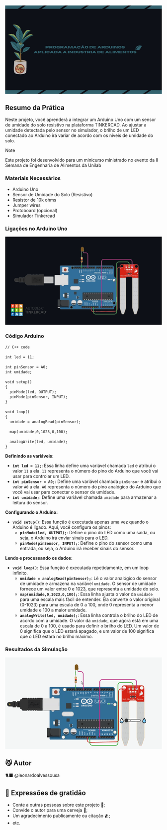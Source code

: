 
![Texto Alternativo](https://raw.githubusercontent.com/leonardoalvessousa/ArduAlimentos/refs/heads/main/BannerProj.jpg)

## Resumo da Prática

Neste projeto, você aprenderá a integrar um Arduino Uno com um sensor de umidade do solo resistivo na plataforma TINKERCAD. Ao ajustar a umidade detectada pelo sensor no simulador, o brilho de um LED conectado ao Arduino irá variar de acordo com os níveis de umidade do solo.

> [!NOTE]
> Este projeto foi desenvolvido para um minicurso ministrado no evento da II Semana de Engenharia de Alimentos da Unilab

### Materiais Necessários

- Arduino Uno
- Sensor de Umidade do Solo (Resistivo)
- Resistor de 10k ohms
- Jumper wires
- Protoboard (opcional) 
- Simulador Tinkercad

### Ligações no Arduino Uno

![Texto Alternativo](https://raw.githubusercontent.com/leonardoalvessousa/ArduAlimentos/refs/heads/main/CircuiteArdu.jpg)

### Código Arduino

```ArduinoCode
// C++ code

int led = 11;

int pinSensor = A0;
int umidade;

void setup()
{
  pinMode(led, OUTPUT);
  pinMode(pinSensor, INPUT);
}

void loop()
{
  umidade = analogRead(pinSensor);
  
  map(umidade,0,1023,0,100);
  
  analogWrite(led, umidade);
}
```

**Definindo as variáveis:**

- **`int led = 11;`**: Essa linha define uma variável chamada `led` e atribui o valor `11` a ela. `11` representa o número do pino do Arduino que você vai usar para controlar um LED.
- **`int pinSensor = A0;`**: Define uma variável chamada `pinSensor` e atribui o valor `A0` a ela. `A0` representa o número do pino analógico do Arduino que você vai usar para conectar o sensor de umidade.
- **`int umidade;`**: Define uma variável chamada `umidade` para armazenar a leitura do sensor. 

**Configurando o Arduino:**

- **`void setup()`**: Essa função é executada apenas uma vez quando o Arduino é ligado. Aqui, você configura os pinos:
    - **`pinMode(led, OUTPUT);`**: Define o pino do LED como uma saída, ou seja, o Arduino irá enviar sinais para o LED.
    - **`pinMode(pinSensor, INPUT);`**: Define o pino do sensor como uma entrada, ou seja, o Arduino irá receber sinais do sensor.

**Lendo e processando os dados:**

- **`void loop()`**: Essa função é executada repetidamente, em um loop infinito.
    - **`umidade = analogRead(pinSensor);`**: Lê o valor analógico do sensor de umidade e armazena na variável `umidade`. O sensor de umidade fornece um valor entre 0 e 1023, que representa a umidade do solo.
    - **`map(umidade,0,1023,0,100);`**: Essa linha ajusta o valor da `umidade` para uma escala mais fácil de entender. Ela converte o valor original (0-1023) para uma escala de 0 a 100, onde 0 representa a menor umidade e 100 a maior umidade.
    - **`analogWrite(led, umidade);`**: Essa linha controla o brilho do LED de acordo com a umidade. O valor da `umidade`, que agora está em uma escala de 0 a 100, é usado para definir o brilho do LED. Um valor de 0 significa que o LED estará apagado, e um valor de 100 significa que o LED estará no brilho máximo.

### Resultados da Simulação

![Texto Alternativo](https://raw.githubusercontent.com/leonardoalvessousa/ArduAlimentos/refs/heads/main/ardugif.gif)


## 😼 Autor

🐈‍⬛ @leonardoalvessousa

## 🎁 Expressões de gratidão

- Conte a outras pessoas sobre este projeto 📢;
- Convide o autor para uma cerveja 🍺;
- Um agradecimento publicamente ou citação 🫂;
- etc.

